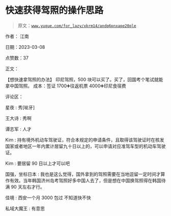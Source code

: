 # 快速获得驾照的操作思路

> 原文：[`www.yuque.com/for_lazy/xkrm14/andq6pnxape20qle`](https://www.yuque.com/for_lazy/xkrm14/andq6pnxape20qle)

作者： 江南 

日期：2023-03-08 

点赞数：37 

正文： 

【想快速拿驾照的办法】 印尼驾照，500 块可以买了。买了，回国考个笔试就能拿中国驾照。 成本：签证 1700➕往返机票 4000➕印尼食宿费 

评论区： 

星夜 : 秀[呲牙] 

王大诗 : 秀啊 

谭志军 : 人才 

Kim : 持有境外机动车驾驶证，符合本规定的申请条件，且取得该驾驶证时在核发国家或者地区一年内累计居留九十日以上的，可以申请对应准驾车型的机动车驾驶证。 

Kim : 要居留 90 日以上才可以吧 

国强，坐标日本 : 我也是这么觉得，国外拿到的驾照需要在当地逗留一定时间才算作有效。当年韩国济州岛考驾照好多中国人去了，但是想在中国换驾照得在韩国待满 90 天左右才行。 

佳境 : 西安一个月 3000 包过 不知道快不快 

私域大魔王 : 有意思 

